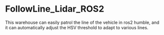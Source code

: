 # FollowLine_Lidar_ROS2
This warehouse can easily patrol the line of the vehicle in ros2 humble, and it can automatically adjust the HSV threshold to adapt to various lines.
